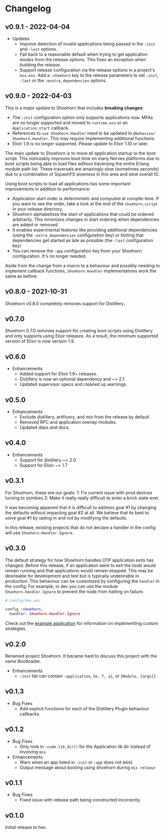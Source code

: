# Changelog

## v0.9.1 - 2022-04-04

* Updates
  * Improve detection of invalid applications being passed in the `:init` and
    `:last` options.
  * Fall back to a reasonable default when trying to get application modes from
    the release options. This fixes an exception when building the release.
  * Support release configuration via the release options in a project's
    `mix.exs`. Add a `:shoehorn` key to the release parameters to set `:init`,
    `:last` or the `:exxtra_dependencies` options.

## v0.9.0 - 2022-04-03

This is a major update to Shoehorn that includes **breaking changes**:

* The `:init` configuration option only supports applications now. MFAs are no
  longer supported and moved to `runtime.exs` or an `Application.start`
  callback.
* References to `use Shoehorn.Handler` need to be updated to `@behaviour
  Shoehorn.Handler`. This may require implementing additional functions.
* Elixir 1.9 is no longer supported. Please update to Elixir 1.10 or later.

The main update to Shoehorn is to move all application startup to the boot
script. This noticeably improves boot time on many Nerves platforms due to boot
scripts being able to load files without traversing the entire Erlang module
path list. These traversals are amazingly slow (sometimes seconds) due to a
combination of SquashFS slowness in this area and slow overall IO.

Using boot scripts to load all applications has some important improvements in
addition to performance:

* Application start order is deterministic and computed at compile-time. If you
  want to see the order, take a look at the end of the `shoehorn.script` in your
  release directory.
* Shoehorn alphabetizes the start of applications that could be ordered
  arbitrarily. This minimizes changes in start ordering when dependencies are
  added or removed.
* It enables experimental features like providing additional dependencies (using
  the `:extra_dependencies` configuration key) or hinting that dependencies get
  started as late as possible (the `:last` configuration key)
* You can remove the `:app` configuration key from your Shoehorn configuration.
  It's no longer needed.

Aside from the change from a macro to a behaviour and possibly needing to
implement callback functions, `Shoehorn.Handler` implementations work the same
as before.

## v0.8.0 - 2021-10-31

Shoehorn v0.8.0 completely removes support for Distillery.

## v0.7.0

Shoehorn 0.7.0 removes support for creating boot scripts using Distillery and
only supports using Elixir releases. As a result, the minimum supported version
of Elixir is now version 1.9.

## v0.6.0

* Enhancements
  * Added support for Elixir 1.9+ releases.
  * Distillery is now an optional dependency and ~> 2.1.
  * Updated supervisor specs and cleaned up warnings.

## v0.5.0

* Enhancements
  * Exclude distillery, artificery, and mix from the release by default.
  * Removed RPC and application overlay modules.
  * Updated deps and docs.

## v0.4.0

* Enhancements
  * Support for distillery ~> 2.0
  * Support for Elixir ~> 1.7

## v0.3.1

For Shoehorn, these are our goals:
1: Fix current issue with prod devices turning to zombies
2: Make it really really difficult to enter a brick state ever.

It was becoming apparent that it is difficult to address goal #1 by changing the defaults without impacting goal #2 at all. We believe that its best to solve goal #1  by opting in and not by modifying the defaults.

In this release, existing projects that do not declare a handler in the
config will use `Shoehorn.Handler.Ignore`.

## v0.3.0

The default strategy for how Shoehorn handles OTP application exits has changed.
Before this release, if an application were to exit the node would remain running
and that applications would remain stopped. This may be desireable for development
and test but is typically undesirable in production. This behaviour can be
customized by configuring the `handler` in the config. For example, in dev you can
use the module `Shoehorn.Handler.Ignore` to prevent the node from halting on failure.

  ```elixir
  # config/dev.exs

  config :shoehorn,
    handler: Shoehorn.Handler.Ignore
  ```

Check out the [example application](https://github.com/nerves-project/shoehorn/tree/main/example) for information on implementing custom strategies.

## v0.2.0

  Renamed project Shoehorn.
  It became hard to discuss this project with the name Bootloader.

  * Enhancements
    * `:init` list can contain `:application`, `{m, f, a}`, or `{Module, [args]}`.

## v0.1.3

  * Bug Fixes
    * Add explicit functions for each of the Distillery Plugin behaviour callbacks.

## v0.1.2

  * Bug Fixes
    * Only look in `:code.lib_dir()` for the Application lib dir instead of involving `mix`
  * Enhancements
    * Warn when an app listed in `:init` or `:app` does not exist.
    * Output message about booting using shoehorn during `mix release`

## v0.1.1

  * Bug Fixes
    * Fixed issue with release path being constructed incorrectly.

## v0.1.0

  Initial release to hex.
